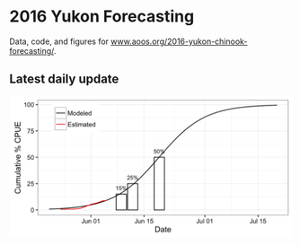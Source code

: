 # 2016 Yukon Forecasting

Data, code, and figures for www.aoos.org/2016-yukon-chinook-forecasting/.

## Latest daily update

![Latest daily forecast](daily_forecast/daily_forecast.png)
